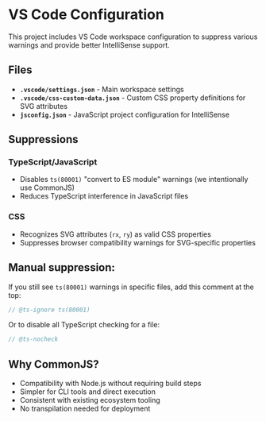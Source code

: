 # VS Code Configuration

This project includes VS Code workspace configuration to suppress various warnings and provide better IntelliSense support.

## Files

- **`.vscode/settings.json`** - Main workspace settings
- **`.vscode/css-custom-data.json`** - Custom CSS property definitions for SVG attributes
- **`jsconfig.json`** - JavaScript project configuration for IntelliSense

## Suppressions

### TypeScript/JavaScript
- Disables `ts(80001)` "convert to ES module" warnings (we intentionally use CommonJS)
- Reduces TypeScript interference in JavaScript files

### CSS
- Recognizes SVG attributes (`rx`, `ry`) as valid CSS properties
- Suppresses browser compatibility warnings for SVG-specific properties

## Manual suppression:

If you still see `ts(80001)` warnings in specific files, add this comment at the top:

```javascript
// @ts-ignore ts(80001)
```

Or to disable all TypeScript checking for a file:

```javascript
// @ts-nocheck
```

## Why CommonJS?

- Compatibility with Node.js without requiring build steps
- Simpler for CLI tools and direct execution
- Consistent with existing ecosystem tooling
- No transpilation needed for deployment